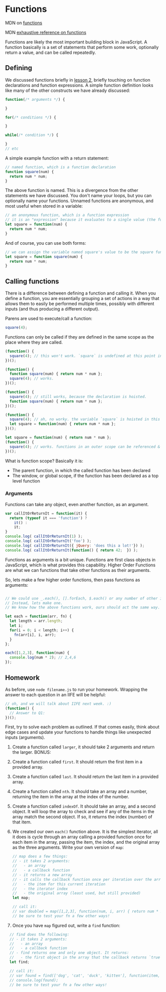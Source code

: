 # Functions

MDN on [functions](https://developer.mozilla.org/en-US/docs/Web/JavaScript/Guide/Functions)

MDN [exhaustive reference on functions](https://developer.mozilla.org/en-US/docs/Web/JavaScript/Reference/Functions)

Functions are likely the most important building block in JavaScript.  A function basically is a set of
statements that perform some work, optionally return a value, and can be called repeatedly.

## Defining

We discussed functions briefly in [lesson 2](./lesson-2.md), briefly touching on function declarations and function expressions.
A simple function definition looks like many of the other constructs we have already discussed:

```JavaScript
function(/* arguments */) {

}

for(/* conditions */) {

}

while(/* condition */) {

}
// etc
```
A simple example function with a return statement:

```JavaScript
// named function, which is a function declaration
function square(num) {
  return num * num;
}
```
The above function is named.  This is a divergence from the other statements we have discussed.  You don't name your loops, but
you can optionally name your functions.  Unnamed functions are anonymous, and most useful when stored in a variable:

```JavaScript
// an anonymous function, which is a function expression
// it is an "expression" because it evaluates to a single value (the function itself) and is stored in the variable
let square = function(num) {
  return num * num;
}
```

And of course, you can use both forms:

```JavaScript
// we can assign the variable named square's value to be the square function
let square = function square(num) {
  return num * num;
}

```

## Calling functions

There is a difference between defining a function and calling it. When you define a function, you are essentially grouping
a set of actions in a way that allows them to easily be performed multiple times, possibly with different inputs (and thus
producing a different output).

Parens are used to execute/call a function:
```JavaScript
square(4);
```

Functions can only be called if they are defined in the same scope as the place where they are called.

```JavaScript
(function() {  
  square(4); // this won't work. `square` is undefined at this point in the code...
})();

(function() {  
  function square(num) { return num * num };
  square(4); // works.
})();

(function() {  
  square(4); // still works, because the declaration is hoisted.
  function square(num) { return num * num };
})();

(function() {  
  square(4); // ah, no worky. the variable `square` is hoisted in this case, but it isn't assigned to a function until later...
  let square = function(num) { return num * num };
})();

let square = function(num) { return num * num };
(function() {  
  square(4); // works. functions in an outer scope can be referenced & called.  just not in a sibling or child/grandchild/etc scope
})();

```
What is function scope?  Basically it is:
- The parent function, in which the called function has been declared
- The window, or global scope, if the function has been declared as a top level function


### Arguments

Functions can take any object, even another function, as an argument.

```JavaScript
var callItOrReturnIt = function(it) {
  return (typeof it === 'function') ?
    it() :
    it;
}
console.log( callItOrReturnIt(1) );
console.log( callItOrReturnIt('foo') );
console.log( callItOrReturnIt({ jQuery: 'does this a lot!'}) );
console.log( callItOrReturnIt(function() { return 42;  }) );

```

Functions as arguments is a bit unique.  Functions are first class objects in JavaScript, which is what provides this capability.
Higher Order Functions are what we can functions that take other functions as their arguments.  

So, lets make a few higher order functions, then pass functions as arguments:

```JavaScript

// We could use _.each(), [].forEach, $.each() or any number of other iterator functions.  
// Instead, lets make one.
// We know how the above functions work, ours should act the same way.

let each = function(arr, fn) {
  let length = arr.length;
  let i;
  for(i = 0; i < length; i++) {
    fn(arr[i], i, arr);
  }
};

each([1,2,3], function(num) {
  console.log(num * 2); // 2,4,6
});  

```





## Homework

As before, use `node filename.js` to run your homework.  Wrapping the answer to each question in an IIFE will
be helpful:
```JavaScript
// oh, and we will talk about IIFE next week. :)
(function() {
  // Answer to Q1:
})();
```

First, try to solve each problem as outlined.  If that comes easily, think about edge cases and update your functions
to handle things like unexpected inputs (arguments).

1. Create a function called `larger`, it should take 2 arguments and return the larger.
  BONUS:

1. Create a function called `first`.  It should return the first item in a provided array.

1. Create a function called `last`. It should return the last item in a provided array.

1. Create a function called `nth`.  It should take an array and a number, returning the item in the
array at the index of the number.

1.  Create a function called `indexOf`.  It should take an array, and a second object.  It will loop the array to check and
see if any of the items in the array match the second object.  If so, it returns the index (number) of that item.

1. We created our own `each()` function above.  It is the simplest iterator, all it does is cycle through an array calling
    a provided function once for each item in the array, passing the item, the index, and the original array as the three
    arguments.
    Write your own version of `map`:
    ```JavaScript
    // map does a few things:
    // - it takes 2 arguments:
    //   - an array
    //   - a callback function
    // - it returns a new array
    // - it calls the callback function once per iteration over the array with each of the following:
    //   - the item for this current iteration
    //   - the iterator index
    //   - the original array (least used, but still provided)
    let map;

    // call it:
    // var doubled = map([1,2,3], function(num, i, arr) { return num * 2;  });
    // be sure to test your fn a few other ways!
    ```

1.  Once you have `map` figured out, write a `find` function:

  ```JavaScript
    // find does the following:
    // - it takes 2 arguments:
    //   - an array
    //   - a callback function
    // - find returns one and only one object. It returns:
    //   - the first object in the array that the callback returns `true` for.
    let find;

    // call it:
    // var found = find(['dog', 'cat', 'duck', 'kitten'], function(item, i, arr) { return item === 'kitten'; });
    // console.log(found);
    // be sure to test your fn a few other ways!
  ```
